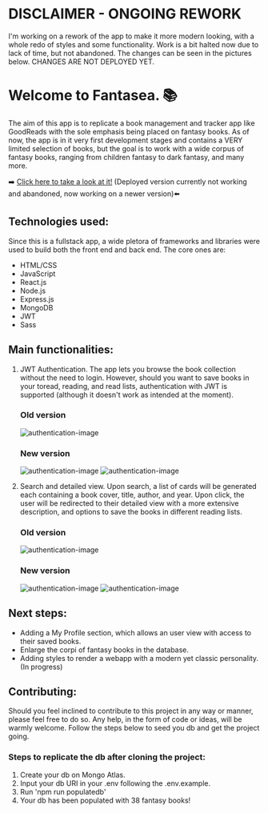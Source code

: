 # DISCLAIMER - ONGOING REWORK
I'm working on a rework of the app to make it more modern looking, with a whole redo of styles and some functionality. Work is a bit halted now due to lack of time, but not abandoned. The changes can be seen in the pictures below. CHANGES ARE NOT DEPLOYED YET.
 
# Welcome to Fantasea. :books:
The aim of this app is to replicate a book management and tracker app like GoodReads with the sole emphasis being placed on fantasy books. As of now, the app is in it very first development stages and contains a VERY limited selection of books, but the goal is to work with a wide corpus of fantasy books, ranging from children fantasy to dark fantasy, and many more.

:arrow_right: [Click here to take a look at it!](https://fantaseafront.onrender.com/) (Deployed version currently not working and abandoned, now working on a newer version):arrow_left:

## Technologies used:
Since this is a fullstack app, a wide pletora of frameworks and libraries were used to build both the front end and back end. The core ones are:
- HTML/CSS
- JavaScript
- React.js
- Node.js
- Express.js
- MongoDB
- JWT
- Sass



## Main functionalities:
1. JWT Authentication.
   The app lets you browse the book collection without the need to login. However, should you want to save books in your toread, reading, and read lists, authentication with JWT is supported (although it doesn't work as intended at the moment).
   
   ### Old version
   ![authentication-image](./readme_assets/ssautentication.png)

   ### New version
   ![authentication-image](./readme_assets/loginSS.png)
   ![authentication-image](./readme_assets/loginSS2.png)

3. Search and detailed view.
   Upon search, a list of cards will be generated each containing a book cover, title, author, and year. Upon click, the user will be redirected to their detailed view with a more extensive description, and options to save the books in different reading lists.
   ### Old version
   ![authentication-image](./readme_assets/sssearch.png)

   ### New version
   ![authentication-image](./readme_assets/homeSS.png)
   ![authentication-image](./readme_assets/homeSS2.png)

## Next steps:
- Adding a My Profile section, which allows an user view with access to their saved books.
- Enlarge the corpi of fantasy books in the database.
- Adding styles to render a webapp with a modern yet classic personality. (In progress)

## Contributing:
Should you feel inclined to contribute to this project in any way or manner, please feel free to do so. Any help, in the form of code or ideas, will be warmly welcome. Follow the steps below to seed you db and get the project going.

### Steps to replicate the db after cloning the project:
1. Create your db on Mongo Atlas.
2. Input your db URI in your .env following the .env.example.
3. Run 'npm run populatedb'
4. Your db has been populated with 38 fantasy books!
